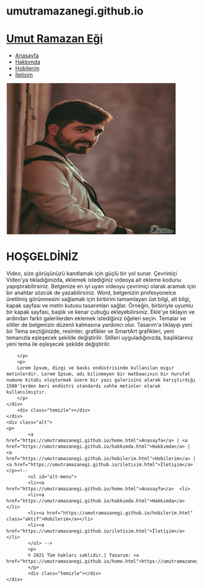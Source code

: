 # umutramazanegi.github.io
<!doctype html>
<html>
<head>
<meta charset="utf-8">
<title>Umut Ramazan Eği</title>
<link href="tasarim2.css" rel="stylesheet">    
</head>
    
<body>
 
<div class="sayfa">
    <div class="ust">
    <a id="baslik" href="https://umutramazanegi.github.io/home.html">
    <h1>Umut Ramazan Eği</h1>
    </a>
    <ul id="menu">
    <li><a href="https://umutramazanegi.github.io/home.html">Anasayfa</a></li>
    <li><a href="https://umutramazanegi.github.io/hakkımda.html">Hakkımda</a></li>
    <li><a href="https://umutramazanegi.github.io/hobilerim.html" class="aktif">Hobilerim</a></li>
    <li><a href="https://umutramazanegi.github.io/iletisim.html">İletişim</a></li>   
    </ul>
        <div class="temizle"></div>
    </div>
    <div class="orta">
    <div class="orta-sol">
    <img src="images/resim.jpg" width="450" height="400" alt="Umut Ramazan Eği">    
    </div>
    <div class="orta-sag">
        <h1>HOŞGELDİNİZ</h1>
        <p>
        Video, size görüşünüzü kanıtlamak için güçlü bir yol sunar. Çevrimiçi Video'ya tıkladığınızda, eklemek istediğiniz videoya ait ekleme kodunu yapıştırabilirsiniz. Belgenize en iyi uyan videoyu çevrimiçi olarak aramak için bir anahtar sözcük de yazabilirsiniz. Word, belgenizin profesyonelce üretilmiş görünmesini sağlamak için birbirini tamamlayan üst bilgi, alt bilgi, kapak sayfası ve metin kutusu tasarımları sağlar. Örneğin, birbiriyle uyumlu bir kapak sayfası, başlık ve kenar çubuğu ekleyebilirsiniz. Ekle'ye tıklayın ve ardından farklı galerilerden eklemek istediğiniz öğeleri seçin. Temalar ve stiller de belgenizin düzenli kalmasına yardımcı olur. Tasarım'a tıklayıp yeni bir Tema seçtiğinizde, resimler, grafikler ve SmartArt grafikleri, yeni temanızla eşleşecek şekilde değiştirilir. Stilleri uyguladığınızda, başlıklarınız yeni tema ile eşleşecek şekilde değiştirilir.
 
        </p>
        <p>
        Lorem Ipsum, dizgi ve baskı endüstrisinde kullanılan mıgır metinlerdir. Lorem Ipsum, adı bilinmeyen bir matbaacının bir hurufat numune kitabı oluşturmak üzere bir yazı galerisini alarak karıştırdığı 1500'lerden beri endüstri standardı sahte metinler olarak kullanılmıştır.
        </p>
    </div>
        <div class="temizle"></div>
    </div>
    <div class="alt">
    <p>
            <a href="https://umutramazanegi.github.io/home.html">Anasayfa</a> | <a href="https://umutramazanegi.github.io/hakkımda.html">Hakkımda</a> | <a href="https://umutramazanegi.github.io/hobilerim.html">Hobilerim</a> |  <a href="https://umutramazanegi.github.io/iletisim.html">İletişim</a></p><!-- 
            <ul id="alt-menu">
            <li><a href="https://umutramazanegi.github.io/home.html">Anasayfa</a>  <li>
            <li><a href="https://umutramazanegi.github.io/hakkımda.html">Hakkımda</a></li>
            <li><a href="https://umutramazanegi.github.io/hobilerim.html" class="aktif">Hobilerim</a></li>
            <li><a href="https://umutramazanegi.github.io/iletisim.html">İletişim</a></li>
            </ul> -->
            <p>
            © 2021 Tüm hakları saklıdır.| Tasarım: <a href="https://umutramazanegi.github.io/home.html">https://umutramazanegi.github.io/home.html</a>
            </p>
            <div class="temizle"></div>
    </div>
</div>       
</body>
</html>
